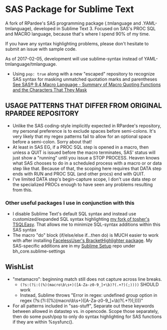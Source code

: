 # SAS Package for Sublime Text #

A fork of RPardee's SAS programming package (.tmlanguage and .YAML-tmlanguage), developed in Sublime Text 3. Focused on SAS's PROC SQL and MACRO language, because that's where I spend 90% of my time. 

If you have any syntax highlighting problems, please don't hesitate to submit an issue with sample code.

As of 2017-02-05, development will use sublime-syntax instead of YAML-tmlanguage/tmlanguage. 
  - Using `pop: true` along with a new "escaped" repository to recognize SAS syntax for masking unmatched quotation marks and parentheses [See SAS® 9.4 Macro Language - Summary of Macro Quoting Functions and the Characters That They Mask](http://support.sas.com/documentation/cdl/en/mcrolref/69726/HTML/default/viewer.htm#p0pwrvnlcooi3tn0z3g1755ebcng.htm)

## USAGE PATTERNS THAT DIFFER FROM ORIGINAL RPARDEE REPOSITORY ##
  - Unlike the SAS coding-style implicitly expected in RPardee's repository, my personal preference is to exclude spaces before semi-colons. It's very likely that my regex patterns fail to allow for an optional space before a semi-colon. Sorry about that!
  - At least in SAS EG, if a PROC SQL step is opened in a macro, then unless a QUIT is issued before the macro terminates, SAS' status will just show a "running" until you issue a STOP PROCESS. Heaven knows what SAS chooses to do in a scheduled process with a macro or or data step like that. Because of that, the scoping here requires that DATA step ends with RUN and PROC SQL (and other procs) end with QUIT. 
  - I've limited DATA step's begin-capture scope, I don't use data step or the specialized PROCs enough to have seen any problems resulting from this. 

### Other useful packages I use in conjunction with this ###
  - I disable Sublime Text's default SQL syntax and instead use customized/expanded SQL syntax highlighting [my fork of tosher's TSQLEasy](https://github.com/nlindner/TSQLEasy). That allows me to minimize SQL-syntax additions within this SAS syntax
  - The macro "do" block (if/else/else if...then do) is MUCH easier to work with after installing [FacelessUser's BracketHighlighter package](https://packagecontrol.io/packages/BracketHighlighter). My SAS-specific additions are in my [Sublime Setup](https://github.com/nlindner/Nicole_Miscellaneous) repo under bh_core.sublime-settings

## WishList ##
  - "metamacro": beginning match still does not capture across line breaks. 
      - `(?s:(?i:((%)(macro\b\s+)([A-Za-z0-9_]+\b)?(.+?)(;))))` SHOULD work 
      - Instead, Sublime throws "Error in regex: undefined group option in regex (?s:(?i:((%)(macro\b\s+)([A-Za-z0-9_]+\b)?(.+?)(;))))"
  - For all patterns included in "sas-stuff", Separate out these keywords between allowed in datastep vs. in opencode. Scope those separately, then do some push/pop to only do syntax highlighting for SAS functions if they are within %sysfunc().


